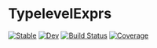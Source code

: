 # TypelevelExprs

[![Stable](https://img.shields.io/badge/docs-stable-blue.svg)](https://cscherrer.github.io/TypelevelExprs.jl/stable)
[![Dev](https://img.shields.io/badge/docs-dev-blue.svg)](https://cscherrer.github.io/TypelevelExprs.jl/dev)
[![Build Status](https://github.com/cscherrer/TypelevelExprs.jl/workflows/CI/badge.svg)](https://github.com/cscherrer/TypelevelExprs.jl/actions)
[![Coverage](https://codecov.io/gh/cscherrer/TypelevelExprs.jl/branch/master/graph/badge.svg)](https://codecov.io/gh/cscherrer/TypelevelExprs.jl)
